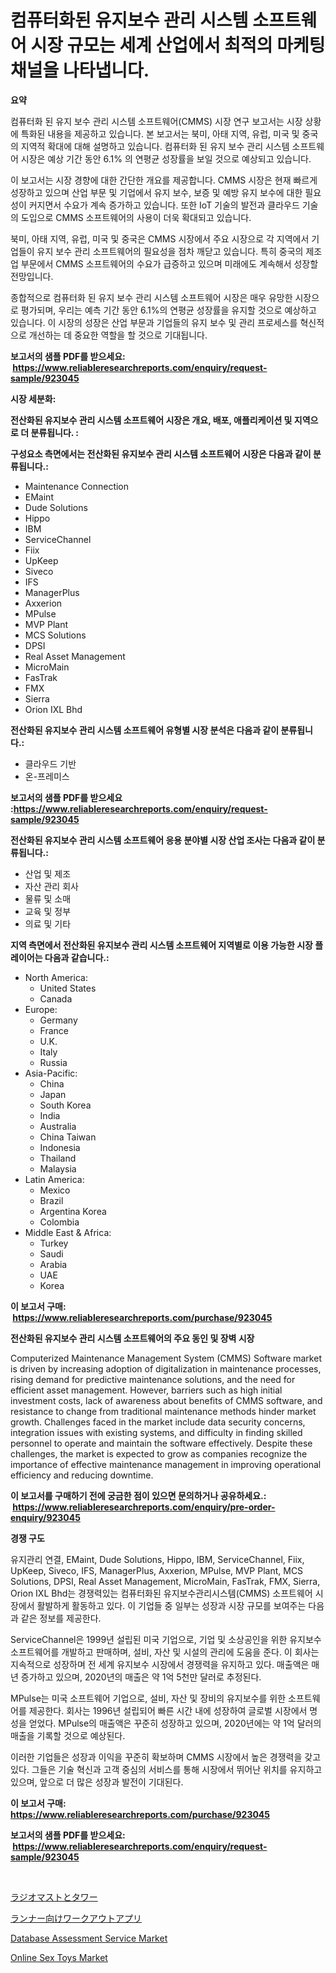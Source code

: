 <p><h1>컴퓨터화된 유지보수 관리 시스템 소프트웨어 시장 규모는 세계 산업에서 최적의 마케팅 채널을 나타냅니다.</h1></p><p><strong>요약</strong></p>
<p><p>컴퓨터화 된 유지 보수 관리 시스템 소프트웨어(CMMS) 시장 연구 보고서는 시장 상황에 특화된 내용을 제공하고 있습니다. 본 보고서는 북미, 아태 지역, 유럽, 미국 및 중국의 지역적 확대에 대해 설명하고 있습니다. 컴퓨터화 된 유지 보수 관리 시스템 소프트웨어 시장은 예상 기간 동안 6.1% 의 연평균 성장률을 보일 것으로 예상되고 있습니다.</p><p>이 보고서는 시장 경향에 대한 간단한 개요를 제공합니다. CMMS 시장은 현재 빠르게 성장하고 있으며 산업 부문 및 기업에서 유지 보수, 보증 및 예방 유지 보수에 대한 필요성이 커지면서 수요가 계속 증가하고 있습니다. 또한 IoT 기술의 발전과 클라우드 기술의 도입으로 CMMS 소프트웨어의 사용이 더욱 확대되고 있습니다.</p><p>북미, 아태 지역, 유럽, 미국 및 중국은 CMMS 시장에서 주요 시장으로 각 지역에서 기업들이 유지 보수 관리 소프트웨어의 필요성을 점차 깨닫고 있습니다. 특히 중국의 제조업 부문에서 CMMS 소프트웨어의 수요가 급증하고 있으며 미래에도 계속해서 성장할 전망입니다.</p><p>종합적으로 컴퓨터화 된 유지 보수 관리 시스템 소프트웨어 시장은 매우 유망한 시장으로 평가되며, 우리는 예측 기간 동안 6.1%의 연평균 성장률을 유지할 것으로 예상하고 있습니다. 이 시장의 성장은 산업 부문과 기업들의 유지 보수 및 관리 프로세스를 혁신적으로 개선하는 데 중요한 역할을 할 것으로 기대됩니다.</p></p>
<p><strong>보고서의 샘플 PDF를 받으세요: &nbsp;<a href="https://www.reliableresearchreports.com/enquiry/request-sample/923045">https://www.reliableresearchreports.com/enquiry/request-sample/923045</a></strong></p>
<p><strong>시장 세분화:</strong></p>
<p><strong> 전산화된 유지보수 관리 시스템 소프트웨어 시장은 개요, 배포, 애플리케이션 및 지역으로 더 분류됩니다. :</strong></p>
<p><strong>구성요소 측면에서는 전산화된 유지보수 관리 시스템 소프트웨어 시장은 다음과 같이 분류됩니다.:</strong></p>
<p><ul><li>Maintenance Connection</li><li>EMaint</li><li>Dude Solutions</li><li>Hippo</li><li>IBM</li><li>ServiceChannel</li><li>Fiix</li><li>UpKeep</li><li>Siveco</li><li>IFS</li><li>ManagerPlus</li><li>Axxerion</li><li>MPulse</li><li>MVP Plant</li><li>MCS Solutions</li><li>DPSI</li><li>Real Asset Management</li><li>MicroMain</li><li>FasTrak</li><li>FMX</li><li>Sierra</li><li>Orion IXL Bhd</li></ul></p>
<p><strong> 전산화된 유지보수 관리 시스템 소프트웨어 유형별 시장 분석은 다음과 같이 분류됩니다.:</strong></p>
<p><ul><li>클라우드 기반</li><li>온-프레미스</li></ul></p>
<p><strong>보고서의 샘플 PDF를 받으세요 :<a href="https://www.reliableresearchreports.com/enquiry/request-sample/923045">https://www.reliableresearchreports.com/enquiry/request-sample/923045</a></strong></p>
<p><strong> 전산화된 유지보수 관리 시스템 소프트웨어 응용 분야별 시장 산업 조사는 다음과 같이 분류됩니다.:</strong></p>
<p><ul><li>산업 및 제조</li><li>자산 관리 회사</li><li>물류 및 소매</li><li>교육 및 정부</li><li>의료 및 기타</li></ul></p>
<p><strong>지역 측면에서 전산화된 유지보수 관리 시스템 소프트웨어 지역별로 이용 가능한 시장 플레이어는 다음과 같습니다.:</strong></p>
<p><ul>
    <li>
        North America:
        <ul>
            <li>United States</li>
            <li>Canada</li>
        </ul>
    </li>
    <li>
        Europe:
        <ul>
            <li>Germany</li>
            <li>France</li>
            <li>U.K.</li>
            <li>Italy</li>
            <li>Russia</li>
        </ul>
    </li>
    <li>
        Asia-Pacific:
        <ul>
            <li>China</li>
            <li>Japan</li>
            <li>South Korea</li>
            <li>India</li>
            <li>Australia</li>
            <li>China Taiwan</li>
            <li>Indonesia</li>
            <li>Thailand</li>
            <li>Malaysia</li>
        </ul>
    </li>
    <li>
        Latin America:
        <ul>
            <li>Mexico</li>
            <li>Brazil</li>
            <li>Argentina Korea</li>
            <li>Colombia</li>
        </ul>
    </li>
    <li>
        Middle East & Africa:
        <ul>
            <li>Turkey</li>
            <li>Saudi</li>
            <li>Arabia</li>
            <li>UAE</li>
            <li>Korea</li>
        </ul>
    </li>
    </ul></p>
<p><strong>이 보고서 구매: &nbsp;<a href="https://www.reliableresearchreports.com/purchase/923045">https://www.reliableresearchreports.com/purchase/923045</a></strong></p>
<p><strong>전산화된 유지보수 관리 시스템 소프트웨어의 주요 동인 및 장벽 시장</strong></p>
<p><p>Computerized Maintenance Management System (CMMS) Software market is driven by increasing adoption of digitalization in maintenance processes, rising demand for predictive maintenance solutions, and the need for efficient asset management. However, barriers such as high initial investment costs, lack of awareness about benefits of CMMS software, and resistance to change from traditional maintenance methods hinder market growth. Challenges faced in the market include data security concerns, integration issues with existing systems, and difficulty in finding skilled personnel to operate and maintain the software effectively. Despite these challenges, the market is expected to grow as companies recognize the importance of effective maintenance management in improving operational efficiency and reducing downtime.</p></p>
<p><strong>이 보고서를 구매하기 전에 궁금한 점이 있으면 문의하거나 공유하세요.: &nbsp;<a href="https://www.reliableresearchreports.com/enquiry/pre-order-enquiry/923045">https://www.reliableresearchreports.com/enquiry/pre-order-enquiry/923045</a></strong></p>
<p><strong>경쟁 구도</strong></p>
<p><p>유지관리 연결, EMaint, Dude Solutions, Hippo, IBM, ServiceChannel, Fiix, UpKeep, Siveco, IFS, ManagerPlus, Axxerion, MPulse, MVP Plant, MCS Solutions, DPSI, Real Asset Management, MicroMain, FasTrak, FMX, Sierra, Orion IXL Bhd는 경쟁력있는 컴퓨터화된 유지보수관리시스템(CMMS) 소프트웨어 시장에서 활발하게 활동하고 있다. 이 기업들 중 일부는 성장과 시장 규모를 보여주는 다음과 같은 정보를 제공한다.</p><p>ServiceChannel은 1999년 설립된 미국 기업으로, 기업 및 소상공인을 위한 유지보수 소프트웨어를 개발하고 판매하며, 설비, 자산 및 시설의 관리에 도움을 준다. 이 회사는 지속적으로 성장하며 전 세계 유지보수 시장에서 경쟁력을 유지하고 있다. 매출액은 매년 증가하고 있으며, 2020년의 매출은 약 1억 5천만 달러로 추정된다.</p><p>MPulse는 미국 소프트웨어 기업으로, 설비, 자산 및 장비의 유지보수를 위한 소프트웨어를 제공한다. 회사는 1996년 설립되어 빠른 시간 내에 성장하여 글로벌 시장에서 명성을 얻었다. MPulse의 매출액은 꾸준히 성장하고 있으며, 2020년에는 약 1억 달러의 매출을 기록할 것으로 예상된다.</p><p>이러한 기업들은 성장과 이익을 꾸준히 확보하며 CMMS 시장에서 높은 경쟁력을 갖고 있다. 그들은 기술 혁신과 고객 중심의 서비스를 통해 시장에서 뛰어난 위치를 유지하고 있으며, 앞으로 더 많은 성장과 발전이 기대된다.</p></p>
<p><strong>이 보고서 구매: &nbsp; <a href="https://www.reliableresearchreports.com/purchase/923045">https://www.reliableresearchreports.com/purchase/923045</a></strong></p>
<p><strong>보고서의 샘플 PDF를 받으세요: &nbsp;<a href="https://www.reliableresearchreports.com/enquiry/request-sample/923045">https://www.reliableresearchreports.com/enquiry/request-sample/923045</a></strong><strong></strong></p>
<p>&nbsp;</p>
<p><p><a href="https://github.com/lababdou/Market-Research-Report-List-2/blob/main/1681895182642.md">ラジオマストとタワー</a></p><p><a href="https://github.com/mohamedbakry57/Market-Research-Report-List-2/blob/main/2372192182641.md">ランナー向けワークアウトアプリ</a></p><p><a href="https://issuu.com/reportprime-2/docs/database-assessment-service-market-size-2030.pptx">Database Assessment Service Market</a></p><p><a href="https://issuu.com/reportprime-2/docs/online-sex-toys-market-size-2030.pptx">Online Sex Toys Market</a></p></p>